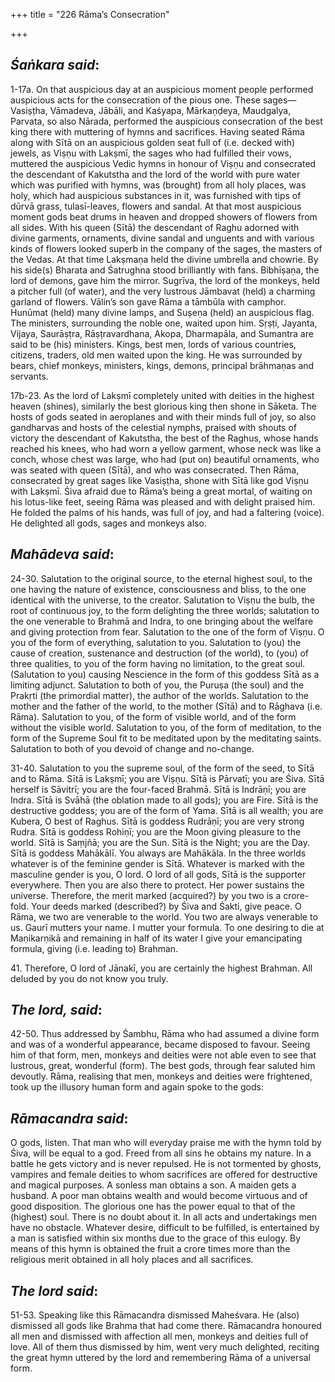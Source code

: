 +++
title = "226 Rāma’s Consecration"

+++
 

## *Śaṅkara said*:

1-17a. On that auspicious day at an auspicious moment people performed auspicious acts for the consecration of the pious one. These sages—Vasiṣṭha, Vāmadeva, Jābāli, and Kaśyapa, Mārkaṇḍeya, Maudgalya, Parvata, so also Nārada, performed the auspicious consecration of the best king there with muttering of hymns and sacrifices. Having seated Rāma along with Sītā on an auspicious golden seat full of (i.e. decked with) jewels, as Viṣṇu with Lakṣmī, the sages who had fulfilled their vows, muttered the auspicious Vedic hymns in honour of Viṣṇu and consecrated the descendant of Kakutstha and the lord of the world with pure water which was purified with hymns, was (brought) from all holy places, was holy, which had auspicious substances in it, was furnished with tips of dūrvā grass, tulasī-leaves, flowers and sandal. At that most auspicious moment gods beat drums in heaven and dropped showers of flowers from all sides. With his queen (Sītā) the descendant of Raghu adorned with divine garments, ornaments, divine sandal and unguents and with various kinds of flowers looked superb in the company of the sages, the masters of the Vedas. At that time Lakṣmaṇa held the divine umbrella and chowrie. By his side(s) Bharata and Śatrughna stood brilliantly with fans. Bibhīṣaṇa, the lord of demons, gave him the mirror. Sugrīva, the lord of the monkeys, held a pitcher full (of water), and the very lustrous Jāmbavat (held) a charming garland of flowers. Vālin’s son gave Rāma a tāmbūla with camphor. Hunūmat (held) many divine lamps, and Suṣeṇa (held) an auspicious flag. The ministers, surrounding the noble one, waited upon him. Sṛṣṭi, Jayanta, Vijaya, Saurāṣṭra, Rāṣṭravardhana, Akopa, Dharmapāla, and Sumantra are said to be (his) ministers. Kings, best men, lords of various countries, citizens, traders, old men waited upon the king. He was surrounded by bears, chief monkeys, ministers, kings, demons, principal brāhmaṇas and servants.

17b-23. As the lord of Lakṣmī completely united with deities in the highest heaven (shines), similarly the best glorious king then shone in Sāketa. The hosts of gods seated in aeroplanes and with their minds full of joy, so also gandharvas and hosts of the celestial nymphs, praised with shouts of victory the descendant of Kakutstha, the best of the Raghus, whose hands reached his knees, who had worn a yellow garment, whose neck was like a conch, whose chest was large, who had (put on) beautiful ornaments, who was seated with queen (Sītā), and who was consecrated. Then Rāma, consecrated by great sages like Vasiṣṭha, shone with Sītā like god Viṣṇu with Lakṣmī. Śiva afraid due to Rāma’s being a great mortal, of waiting on his lotus-like feet, seeing Rāma was pleased and with delight praised him. He folded the palms of his hands, was full of joy, and had a faltering (voice). He delighted all gods, sages and monkeys also.

## *Mahādeva said*:

24-30. Salutation to the original source, to the eternal highest soul, to the one having the nature of existence, consciousness and bliss, to the one identical with the universe, to the creator. Salutation to Viṣṇu the bulb, the root of continuous joy, to the form delighting the three worlds; salutation to the one venerable to Brahmā and Indra, to one bringing about the welfare and giving protection from fear. Salutation to the one of the form of Viṣṇu. O you of the form of everything, salutation to you. Salutation to (you) the cause of creation, sustenance and destruction (of the world), to (you) of three qualities, to you of the form having no limitation, to the great soul. (Salutation to you) causing Nescience in the form of this goddess Sītā as a limiting adjunct. Salutation to both of you, the Puruṣa (the soul) and the Prakṛti (the primordial matter), the author of the worlds. Salutation to the mother and the father of the world, to the mother (Sītā) and to Rāghava (i.e. Rāma). Salutation to you, of the form of visible world, and of the form without the visible world. Salutation to you, of the form of meditation, to the form of the Supreme Soul fit to be meditated upon by the meditating saints. Salutation to both of you devoid of change and no-change.

31-40. Salutation to you the supreme soul, of the form of the seed, to Sītā and to Rāma. Sītā is Lakṣmī; you are Viṣṇu. Sītā is Pārvatī; you are Śiva. Sītā herself is Sāvitrī; you are the four-faced Brahmā. Sītā is Indrāṇī; you are Indra. Sītā is Svāhā (the oblation made to all gods); you are Fire. Sītā is the destructive goddess; you are of the form of Yama. Sītā is all wealth; you are Kubera, O best of Raghus. Sītā is goddess Rudrāṇī; you are very strong Rudra. Sītā is goddess Rohiṇī; you are the Moon giving pleasure to the world. Sītā is Saṃjñā; you are the Sun. Sītā is the Night; you are the Day. Sītā is goddess Mahākālī. You always are Mahākāla. In the three worlds whatever is of the feminine gender is Sītā. Whatever is marked with the masculine gender is you, O lord. O lord of all gods, Sītā is the supporter everywhere. Then you are also there to protect. Her power sustains the universe. Therefore, the merit marked (acquired?) by you two is a crore-fold. Your deeds marked (described?) by Śiva and Śakti, give peace. O Rāma, we two are venerable to the world. You two are always venerable to us. Gaurī mutters your name. I mutter your formula. To one desiring to die at Maṇikarṇikā and remaining in half of its water I give your emancipating formula, giving (i.e. leading to) Brahman.

41\. Therefore, O lord of Jānakī, you are certainly the highest Brahman. All deluded by you do not know you truly.

## *The* *lord, said*:

42-50. Thus addressed by Śambhu, Rāma who had assumed a divine form and was of a wonderful appearance, became disposed to favour. Seeing him of that form, men, monkeys and deities were not able even to see that lustrous, great, wonderful (form). The best gods, through fear saluted him devoutly. Rāma, realising that men, monkeys and deities were frightened, took up the illusory human form and again spoke to the gods:

## *Rāmacandra said*:

O gods, listen. That man who will everyday praise me with the hymn told by Śiva, will be equal to a god. Freed from all sins he obtains my nature. In a battle he gets victory and is never repulsed. He is not tormented by ghosts, vampires and female deities to whom sacrifices are offered for destructive and magical purposes. A sonless man obtains a son. A maiden gets a husband. A poor man obtains wealth and would become virtuous and of good disposition. The glorious one has the power equal to that of the (highest) soul. There is no doubt about it. In all acts and undertakings men have no obstacle. Whatever desire, difficult to be fulfilled, is entertained by a man is satisfied within six months due to the grace of this eulogy. By means of this hymn is obtained the fruit a crore times more than the religious merit obtained in all holy places and all sacrifices.

## *The lord said*:

51-53. Speaking like this Rāmacandra dismissed Maheśvara. He (also) dismissed all gods like Brahma that had come there. Rāmacandra honoured all men and dismissed with affection all men, monkeys and deities full of love. All of them thus dismissed by him, went very much delighted, reciting the great hymn uttered by the lord and remembering Rāma of a universal form.


